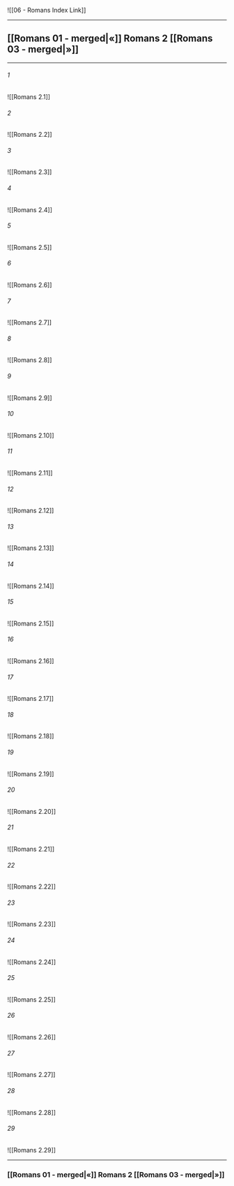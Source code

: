 ![[06 - Romans Index Link]]

---
##  [[Romans 01 - merged|«]] Romans 2 [[Romans 03 - merged|»]]

---

###### 1
![[Romans 2.1]] 

###### 2
![[Romans 2.2]] 

###### 3
![[Romans 2.3]] 

###### 4
![[Romans 2.4]]

###### 5 
![[Romans 2.5]] 

###### 6
![[Romans 2.6]] 

###### 7
![[Romans 2.7]] 

###### 8
![[Romans 2.8]] 

###### 9
![[Romans 2.9]] 

###### 10
![[Romans 2.10]] 

###### 11
![[Romans 2.11]] 

###### 12
![[Romans 2.12]]

###### 13
![[Romans 2.13]] 

###### 14
![[Romans 2.14]] 

###### 15
![[Romans 2.15]]

###### 16
![[Romans 2.16]] 

###### 17
![[Romans 2.17]]

###### 18
![[Romans 2.18]] 

###### 19
![[Romans 2.19]] 

###### 20
![[Romans 2.20]]

###### 21
![[Romans 2.21]] 

###### 22
![[Romans 2.22]] 

###### 23
![[Romans 2.23]]

###### 24
![[Romans 2.24]] 

###### 25
![[Romans 2.25]]

###### 26
![[Romans 2.26]] 

###### 27
![[Romans 2.27]] 

###### 28
![[Romans 2.28]]

###### 29
![[Romans 2.29]] 


---
###  [[Romans 01 - merged|«]] Romans 2 [[Romans 03 - merged|»]]